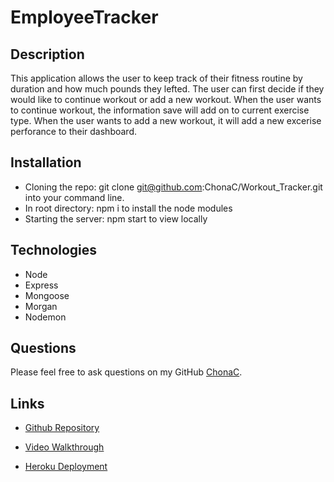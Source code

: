 # EmployeeTracker

## Description
This application allows the user to keep track of their fitness routine by duration and how much pounds they lefted. The user can first decide if they would like to continue workout or add a new workout. When the user wants to continue workout, the information save will add on to current exercise type. When the user wants to add a new workout, it will add a new excerise perforance to their dashboard. 

## Installation
* Cloning the repo: git clone git@github.com:ChonaC/Workout_Tracker.git into your command line.
* In root directory: npm i to install the node modules
* Starting the server: npm start to view locally


## Technologies
* Node
* Express
* Mongoose
* Morgan
* Nodemon

## Questions
Please feel free to ask questions on my GitHub [ChonaC][github-chona].

## Links

* [Github Repository][github-repo]

* [Video Walkthrough][video-walkthrough]

* [Heroku Deployment][heroku-deployed]






[github-chona]: https://github.com/ChonaC
[github-repo]: https://github.com/ChonaC/Workout_Tracker
[video-walkthrough]: https://drive.google.com/file/d/1zG-czYzGQGj9i1dWmya7cwE3rB1MquPq/view
[heroku-deployed]: https://workouttracker1234.herokuapp.com/?id=61f60ece576e410016d4eda5